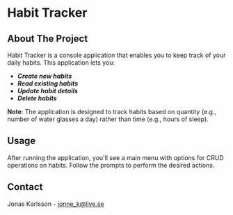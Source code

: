 # Habit Tracker

## About The Project
Habit Tracker is a console application that enables you to keep track of your daily habits. This application lets you:

- ***Create new habits***
- ***Read existing habits***
- ***Update habit details***
- ***Delete habits***

**Note**: The application is designed to track habits based on quantity (e.g., number of water glasses a day) rather than time (e.g., hours of sleep).

## Usage
After running the application, you'll see a main menu with options for CRUD operations on habits. Follow the prompts to perform the desired actions.

## Contact
Jonas Karlsson - [jonne_k@live.se](mailto:jonne_k@live.se)

